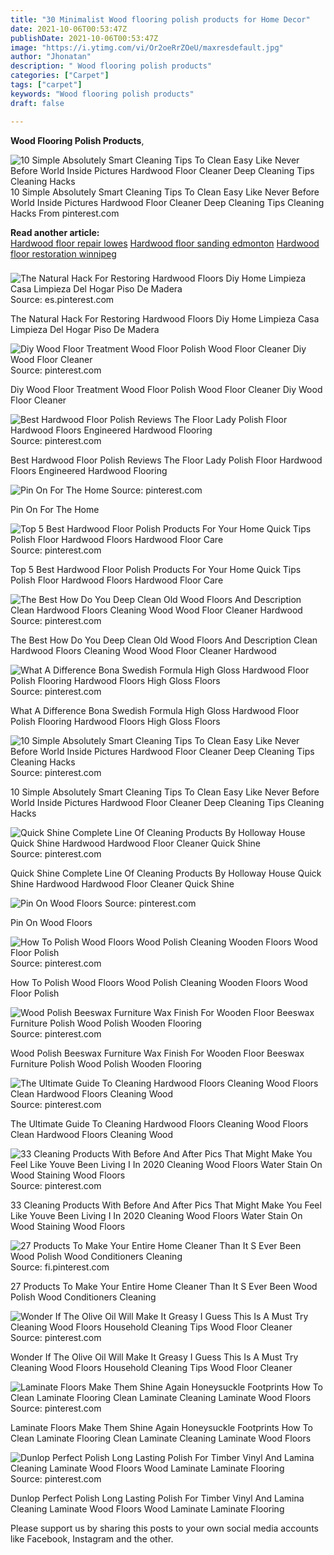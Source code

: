 ```yaml
---
title: "30 Minimalist Wood flooring polish products for Home Decor"
date: 2021-10-06T00:53:47Z
publishDate: 2021-10-06T00:53:47Z
image: "https://i.ytimg.com/vi/Or2oeRrZOeU/maxresdefault.jpg"
author: "Jhonatan"
description: " Wood flooring polish products"
categories: ["Carpet"]
tags: ["carpet"]
keywords: "Wood flooring polish products"
draft: false

---
```

<!-- Head tag Code -->
**Wood Flooring Polish Products**, 

![10 Simple Absolutely Smart Cleaning Tips To Clean Easy Like Never Before World Inside Pictures Hardwood Floor Cleaner Deep Cleaning Tips Cleaning Hacks](https://i.pinimg.com/236x/d0/94/f9/d094f9f1dcae93c5cf556e9e9bab00ff--floor-cleaning-cleaning-hacks.jpg "10 Simple Absolutely Smart Cleaning Tips To Clean Easy Like Never Before World Inside Pictures Hardwood Floor Cleaner Deep Cleaning Tips Cleaning Hacks")
10 Simple Absolutely Smart Cleaning Tips To Clean Easy Like Never Before World Inside Pictures Hardwood Floor Cleaner Deep Cleaning Tips Cleaning Hacks From pinterest.com

**Read another article:**  
[Hardwood floor repair lowes](/hardwood-floor-repair-lowes/)
[Hardwood floor sanding edmonton](/hardwood-floor-sanding-edmonton/)
[Hardwood floor restoration winnipeg](/hardwood-floor-restoration-winnipeg/)




### 

 


![The Natural Hack For Restoring Hardwood Floors Diy Home Limpieza Casa Limpieza Del Hogar Piso De Madera](https://i.pinimg.com/originals/e8/28/cc/e828cc8cc24909e32a743a154d65d1b1.jpg "The Natural Hack For Restoring Hardwood Floors Diy Home Limpieza Casa Limpieza Del Hogar Piso De Madera")
Source: es.pinterest.com

The Natural Hack For Restoring Hardwood Floors Diy Home Limpieza Casa Limpieza Del Hogar Piso De Madera  

![Diy Wood Floor Treatment Wood Floor Polish Wood Floor Cleaner Diy Wood Floor Cleaner](https://i.pinimg.com/originals/2b/2a/57/2b2a57233114c3178c6db7faf5759cae.jpg "Diy Wood Floor Treatment Wood Floor Polish Wood Floor Cleaner Diy Wood Floor Cleaner")
Source: pinterest.com

Diy Wood Floor Treatment Wood Floor Polish Wood Floor Cleaner Diy Wood Floor Cleaner  

![Best Hardwood Floor Polish Reviews The Floor Lady Polish Floor Hardwood Floors Engineered Hardwood Flooring](https://i.pinimg.com/originals/7b/23/3d/7b233d93a9c6ae8b97f4574608002bed.png "Best Hardwood Floor Polish Reviews The Floor Lady Polish Floor Hardwood Floors Engineered Hardwood Flooring")
Source: pinterest.com

Best Hardwood Floor Polish Reviews The Floor Lady Polish Floor Hardwood Floors Engineered Hardwood Flooring  

![Pin On For The Home](https://i.pinimg.com/474x/72/7e/20/727e20a10ce1b966f07f64f6d89c0af5.jpg "Pin On For The Home")
Source: pinterest.com

Pin On For The Home  

![Top 5 Best Hardwood Floor Polish Products For Your Home Quick Tips Polish Floor Hardwood Floors Hardwood Floor Care](https://i.pinimg.com/originals/9a/7b/19/9a7b19c6a00b2351ceb5525f65b27060.jpg "Top 5 Best Hardwood Floor Polish Products For Your Home Quick Tips Polish Floor Hardwood Floors Hardwood Floor Care")
Source: pinterest.com

Top 5 Best Hardwood Floor Polish Products For Your Home Quick Tips Polish Floor Hardwood Floors Hardwood Floor Care  

![The Best How Do You Deep Clean Old Wood Floors And Description Clean Hardwood Floors Cleaning Wood Wood Floor Cleaner Hardwood](https://i.pinimg.com/originals/5a/7b/da/5a7bda9356d608d2fc10818b7f636669.jpg "The Best How Do You Deep Clean Old Wood Floors And Description Clean Hardwood Floors Cleaning Wood Wood Floor Cleaner Hardwood")
Source: pinterest.com

The Best How Do You Deep Clean Old Wood Floors And Description Clean Hardwood Floors Cleaning Wood Wood Floor Cleaner Hardwood  

![What A Difference Bona Swedish Formula High Gloss Hardwood Floor Polish Flooring Hardwood Floors High Gloss Floors](https://i.pinimg.com/originals/b3/c7/a7/b3c7a7b9d341a21801ddcf453100cf13.jpg "What A Difference Bona Swedish Formula High Gloss Hardwood Floor Polish Flooring Hardwood Floors High Gloss Floors")
Source: pinterest.com

What A Difference Bona Swedish Formula High Gloss Hardwood Floor Polish Flooring Hardwood Floors High Gloss Floors  

![10 Simple Absolutely Smart Cleaning Tips To Clean Easy Like Never Before World Inside Pictures Hardwood Floor Cleaner Deep Cleaning Tips Cleaning Hacks](https://i.pinimg.com/236x/d0/94/f9/d094f9f1dcae93c5cf556e9e9bab00ff--floor-cleaning-cleaning-hacks.jpg "10 Simple Absolutely Smart Cleaning Tips To Clean Easy Like Never Before World Inside Pictures Hardwood Floor Cleaner Deep Cleaning Tips Cleaning Hacks")
Source: pinterest.com

10 Simple Absolutely Smart Cleaning Tips To Clean Easy Like Never Before World Inside Pictures Hardwood Floor Cleaner Deep Cleaning Tips Cleaning Hacks  

![Quick Shine Complete Line Of Cleaning Products By Holloway House Quick Shine Hardwood Hardwood Floor Cleaner Quick Shine](https://i.pinimg.com/originals/0e/c1/ee/0ec1eefdfff761d0d62411ee4f928c9f.jpg "Quick Shine Complete Line Of Cleaning Products By Holloway House Quick Shine Hardwood Hardwood Floor Cleaner Quick Shine")
Source: pinterest.com

Quick Shine Complete Line Of Cleaning Products By Holloway House Quick Shine Hardwood Hardwood Floor Cleaner Quick Shine  

![Pin On Wood Floors](https://i.pinimg.com/736x/b2/d1/7a/b2d17a6164511fbd61a72c1d94b9ce51--cleaning-wood-floors-cleaner-for-wood-floors.jpg "Pin On Wood Floors")
Source: pinterest.com

Pin On Wood Floors  

![How To Polish Wood Floors Wood Polish Cleaning Wooden Floors Wood Floor Polish](https://i.pinimg.com/564x/8e/d6/f0/8ed6f0d392b599a6b2f81f77a86c9c44.jpg "How To Polish Wood Floors Wood Polish Cleaning Wooden Floors Wood Floor Polish")
Source: pinterest.com

How To Polish Wood Floors Wood Polish Cleaning Wooden Floors Wood Floor Polish  

![Wood Polish Beeswax Furniture Wax Finish For Wooden Floor Beeswax Furniture Polish Wood Polish Wooden Flooring](https://i.pinimg.com/originals/c2/ae/8a/c2ae8a2b091c354623485e79935b41cb.jpg "Wood Polish Beeswax Furniture Wax Finish For Wooden Floor Beeswax Furniture Polish Wood Polish Wooden Flooring")
Source: pinterest.com

Wood Polish Beeswax Furniture Wax Finish For Wooden Floor Beeswax Furniture Polish Wood Polish Wooden Flooring  

![The Ultimate Guide To Cleaning Hardwood Floors Cleaning Wood Floors Clean Hardwood Floors Cleaning Wood](https://i.pinimg.com/originals/d5/92/82/d59282fa03a9c197a46721466c4608fa.jpg "The Ultimate Guide To Cleaning Hardwood Floors Cleaning Wood Floors Clean Hardwood Floors Cleaning Wood")
Source: pinterest.com

The Ultimate Guide To Cleaning Hardwood Floors Cleaning Wood Floors Clean Hardwood Floors Cleaning Wood  

![33 Cleaning Products With Before And After Pics That Might Make You Feel Like Youve Been Living I In 2020 Cleaning Wood Floors Water Stain On Wood Staining Wood Floors](https://i.pinimg.com/originals/6a/4d/3d/6a4d3d0520e9457dc96c8de25489cf3e.png "33 Cleaning Products With Before And After Pics That Might Make You Feel Like Youve Been Living I In 2020 Cleaning Wood Floors Water Stain On Wood Staining Wood Floors")
Source: pinterest.com

33 Cleaning Products With Before And After Pics That Might Make You Feel Like Youve Been Living I In 2020 Cleaning Wood Floors Water Stain On Wood Staining Wood Floors  

![27 Products To Make Your Entire Home Cleaner Than It S Ever Been Wood Polish Wood Conditioners Cleaning](https://i.pinimg.com/736x/c3/60/8e/c3608e547fa6c8bbee786beaf77bda6e.jpg "27 Products To Make Your Entire Home Cleaner Than It S Ever Been Wood Polish Wood Conditioners Cleaning")
Source: fi.pinterest.com

27 Products To Make Your Entire Home Cleaner Than It S Ever Been Wood Polish Wood Conditioners Cleaning  

![Wonder If The Olive Oil Will Make It Greasy I Guess This Is A Must Try Cleaning Wood Floors Household Cleaning Tips Wood Floor Cleaner](https://i.pinimg.com/originals/c8/4b/c6/c84bc64bac876b3662df8992e7d923af.jpg "Wonder If The Olive Oil Will Make It Greasy I Guess This Is A Must Try Cleaning Wood Floors Household Cleaning Tips Wood Floor Cleaner")
Source: pinterest.com

Wonder If The Olive Oil Will Make It Greasy I Guess This Is A Must Try Cleaning Wood Floors Household Cleaning Tips Wood Floor Cleaner  

![Laminate Floors Make Them Shine Again Honeysuckle Footprints How To Clean Laminate Flooring Clean Laminate Cleaning Laminate Wood Floors](https://i.pinimg.com/originals/71/4f/6a/714f6ad10c3045bc4cbe5a0a3c633ef4.jpg "Laminate Floors Make Them Shine Again Honeysuckle Footprints How To Clean Laminate Flooring Clean Laminate Cleaning Laminate Wood Floors")
Source: pinterest.com

Laminate Floors Make Them Shine Again Honeysuckle Footprints How To Clean Laminate Flooring Clean Laminate Cleaning Laminate Wood Floors  

![Dunlop Perfect Polish Long Lasting Polish For Timber Vinyl And Lamina Cleaning Laminate Wood Floors Wood Laminate Laminate Flooring](https://i.ytimg.com/vi/Or2oeRrZOeU/maxresdefault.jpg "Dunlop Perfect Polish Long Lasting Polish For Timber Vinyl And Lamina Cleaning Laminate Wood Floors Wood Laminate Laminate Flooring")
Source: pinterest.com

Dunlop Perfect Polish Long Lasting Polish For Timber Vinyl And Lamina Cleaning Laminate Wood Floors Wood Laminate Laminate Flooring  

Please support us by sharing this posts to your own social media accounts like Facebook, Instagram and the other.

